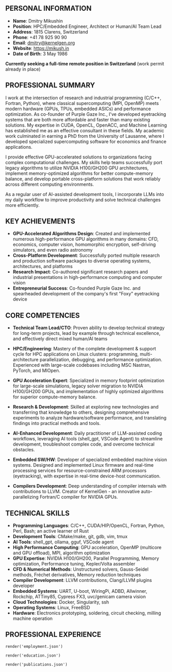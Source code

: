 ## PERSONAL INFORMATION

- **Name**: Dmitry Mikushin
- **Position**: HPC/Embedded Engineer, Architect or Human/AI Team Lead
- **Address**: 1815 Clarens, Switzerland
- **Phone**: +41 78 925 90 90
- **Email**: dmitry@kernelgen.org
- **Website**: https://mikush.in
- **Date of Birth**: 3 May 1986

**Currently seeking a full-time remote position in Switzerland** (work permit already in place)


## PROFESSIONAL SUMMARY

I work at the intersection of research and industrial programming (C/C++, Fortran, Python), where classical supercomputing (MPI, OpenMP) meets modern hardware (GPUs, TPUs, embedded ASICs) and performance optimization. As co-founder of Purple Gaze Inc., I've developed eyetracking systems that are both more affordable and faster than many existing solutions. My expertise in CUDA, OpenCL, OpenACC, and Machine Learning has established me as an effective consultant in these fields. My academic work culminated in earning a PhD from the University of Lausanne, where I developed specialized supercomputing software for economics and finance applications.

I provide effective GPU-accelerated solutions to organizations facing complex computational challenges. My skills help teams successfully port legacy algorithms to utilize NVIDIA H100/GH200 GPU architectures, implement memory-optimized algorithms for better compute-memory balance, and develop portable cross-platform solutions that work reliably across different computing environments.

As a regular user of AI-assisted development tools, I incorporate LLMs into my daily workflow to improve productivity and solve technical challenges more efficiently.


## KEY ACHIEVEMENTS

- **GPU-Accelerated Algorithms Design**: Created and implemented numerous high-performance GPU algorithms in many domains: CFD, economics, computer vision, homomorphic encryption, self-driving simulators, and even radio astronomy
- **Cross-Platform Development**: Successfully ported multiple research and production software packages to diverse operating systems, architectures, and platforms
- **Research Impact**: Co-authored significant research papers and industrial presentations in high-performance computing and computer vision
- **Entrepreneurial Success**: Co-founded Purple Gaze Inc. and spearheaded development of the company's first "Foxy" eyetracking device


## CORE COMPETENCIES

- **Technical Team Lead/CTO**: Proven ability to develop technical strategy for long-term projects, lead by example through technical excellence, and effectively direct mixed human/AI teams

- **HPC/Engineering**: Mastery of the complete development & support cycle for HPC applications on Linux clusters: programming, multi-architecture parallelization, debugging, and performance optimization. Experienced with large-scale codebases including MSC Nastran, PyTorch, and MIOpen.

- **GPU Acceleration Expert**: Specialized in memory footprint optimization for large-scale simulations, legacy solver migration to NVIDIA H100/GH200 GPUs, and implementation of highly optimized algorithms for superior compute-memory balance.

- **Research & Development**: Skilled at exploring new technologies and transferring that knowledge to others, designing comprehensive experiments to analyze hardware/software performance, and translating findings into practical methods and tools.

- **AI-Enhanced Development**: Daily practitioner of LLM-assisted coding workflows, leveraging AI tools (shell_gpt, VSCode Agent) to streamline development, troubleshoot complex code, and overcome technical obstacles.

- **Embedded SW/HW**: Developer of specialized embedded machine vision systems. Designed and implemented Linux firmware and real-time processing services for resource-constrained ARM processors (eyetracking), with expertise in real-time device-host communication.

- **Compilers Development**: Deep understanding of compiler internals with contributions to LLVM. Creator of KernelGen - an innovative auto-parallelizing Fortran/C compiler for NVIDIA GPUs.


## TECHNICAL SKILLS

- **Programming Languages**: C/C++, CUDA/HIP/OpenCL, Fortran, Python, Perl, Bash; an active learner of Rust
- **Development Tools**: CMake/make, git, gdb, vim, tmux
- **AI Tools**: shell_gpt, ollama, gguf, VSCode agent
- **High Performance Computing**: GPU acceleration, OpenMP (multicore and GPU offload), MPI, algorithm optimization
- **GPU Expertise**: NVIDIA H100/GH200, Parallel Programming, Memory optimization, Performance tuning, Kepler/Volta assembler
- **CFD & Numerical Methods**: Unstructured solvers, Gauss-Seidel methods, Fréchet derivatives, Memory reduction techniques
- **Compiler Development**: LLVM contributions, Clang/LLVM plugins developer
- **Embedded Systems**: UART, U-boot, WiringPi, ADBD, Allwinner, Rockchip, ATTiny85, Cypress FX3, uvc/genicam camera vision
- **Cloud Technologies**: Docker, Singularity, ssh
- **Operating Systems**: Linux, FreeBSD
- **Hardware**: Electronics prototyping, soldering, circuit checking, milling machine operation


## PROFESSIONAL EXPERIENCE

```pymd
render('employment.json')
```

```pymd
render('education.json')
```


```pymd
render('publications.json')
```
